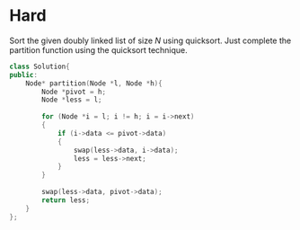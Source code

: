 # Hard

Sort the given doubly linked list of size $N$ using quicksort. Just complete the partition function using the quicksort technique.

```cpp
class Solution{
public:
    Node* partition(Node *l, Node *h){
        Node *pivot = h;
        Node *less = l;
        
        for (Node *i = l; i != h; i = i->next)
        {
            if (i->data <= pivot->data)
            {
                swap(less->data, i->data);
                less = less->next;
            }
        }
        
        swap(less->data, pivot->data);
        return less;
    }
};
```
